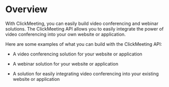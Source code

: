 # Overview

With ClickMeeting, you can easily build video conferencing and webinar solutions. The ClickMeeting API allows you to easily integrate the power of video conferencing into your own website or application.

Here are some examples of what you can build with the ClickMeeting API:

- A video conferencing solution for your website or application

- A webinar solution for your website or application

- A solution for easily integrating video conferencing into your existing website or application
